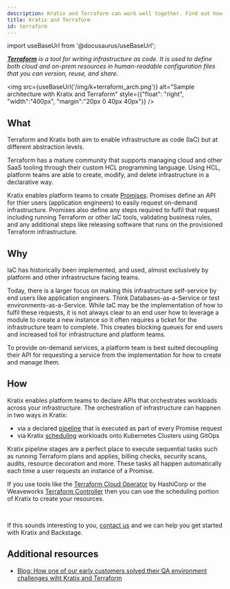 ```yaml
---
description: Kratix and Terraform can work well together. Find out how one complements the other.
title: Kratix and Terraform
id: terraform
---
```


import useBaseUrl from '@docusaurus/useBaseUrl';

_**[Terraform](https://www.terraform.io/)** is a tool for writing infrastructure as code. It is used to define both cloud and on-prem resources in human-readable configuration files that you can version, reuse, and share._

<img
src={useBaseUrl('/img/k+terraform_arch.png')}
alt="Sample architecture with Kratix and Terraform"
style={{"float": "right", "width":"400px", "margin":"20px 0 40px 40px"}}
/>

## What

Terraform and Kratix both aim to enable infrastructure as code (IaC) but at different abstraction levels.

Terraform has a mature community that supports managing cloud and other SaaS tooling through their custom HCL programming language. Using HCL, platform teams are able to create, modify, and delete infrastructure in a declarative way.

Kratix enables platform teams to create [Promises](../reference/promises/intro). Promises define an API for thier users (application engineers) to easily request on-demand infrastructure. Promises also define any steps required to fulfil that request including running Terraform or other IaC tools, validating business rules, and any additional steps like releasing software that runs on the provisioned Terraform infrastructure.

## Why

IaC has historically been implemented, and used, almost exclusively by platform and other infrastructure facing teams.

Today, there is a larger focus on making this infrastructure self-service by end users like application engineers. Think Databases-as-a-Service or test environments-as-a-Service. While IaC may be the implementation of how to fulfil these requests, it is not always clear to an end user how to leverage a module to create a new instance so it often requires a ticket for the infrastructure team to complete. This creates blocking queues for end users and increased toil for infrastructure and platform teams.

To provide on-demand services, a platform team is best suited decoupling their API for requesting a service from the implementation for how to create and manage them.

## How

Kratix enables platform teams to declare APIs that orchestrates workloads across your infrastructure. The orchestration of infrastructure can happnen in two ways in Kratix:

- via a declared [pipeline](../reference/resource-requests/workflows) that is executed as part of every Promise request
- via Kratix [scheduling](../reference/multicluster-management) workloads onto Kubernetes Clusters using GitOps

Kratix pipeline stages are a perfect place to execute sequential tasks such as running Terraform plans and applies, billing checks, security scans, audits, resource decoration and more. These tasks all happen automatically each time a user requests an instance of a Promise.

If you use tools like the [Terraform Cloud Operator](https://developer.hashicorp.com/terraform/tutorials/kubernetes/kubernetes-operator) by HashiCorp or the Weaveworks [Terraform Controller](https://docs.gitops.weave.works/docs/terraform/get-started/) then you can use the scheduling portion of Kratix to create your resources.

<br/>

If this sounds interesting to you, [contact us](https://www.syntasso.io/contact-us) and we can help you get started with Kratix and Backstage.

## Additional resources

- [Blog: How one of our early customers solved their QA environment challenges wiht Kratix and Terraform](https://www.syntasso.io/post/use-case-providing-self-service-environments-on-demand-using-kratix)
